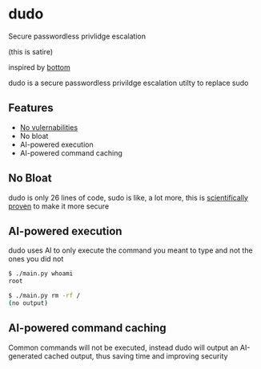 # dudo

Secure passwordless privlidge escalation

(this is satire)

inspired by [bottom](https://xeiaso.net/blog/%F0%9F%A5%BA)

dudo is a secure passwordless privildge escalation utilty to replace sudo

## Features

- [No vulernabilities](https://cve.mitre.org/cgi-bin/cvekey.cgi?keyword=dudo)
- No bloat
- AI-powered execution
- AI-powered command caching

## No Bloat

dudo is only 26 lines of code, sudo is like, a lot more, this is [scientifically proven](https://www.reddit.com/r/suckless) to make it more secure

## AI-powered execution

dudo uses AI to only execute the command you meant to type and not the ones you
did not

```bash
$ ./main.py whoami
root
```

```bash
$ ./main.py rm -rf /
(no output)
```

## AI-powered command caching

Common commands will not be executed, instead dudo will output an AI-generated
cached output, thus saving time and improving security